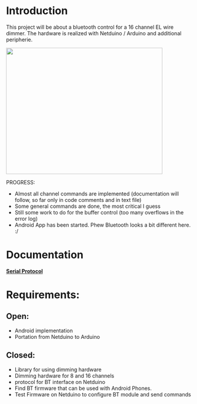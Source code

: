 


# Introduction #
This project will be about a bluetooth control for a 16 channel EL wire dimmer. The hardware is realized with Netduino / Arduino and additional peripherie.

<a href='http://www.youtube.com/watch?feature=player_embedded&v=AkGEFzkgKrQ' target='_blank'><img src='http://img.youtube.com/vi/AkGEFzkgKrQ/0.jpg' width='425' height=344 /></a>

PROGRESS:
  * Almost all channel commands are implemented (documentation will follow, so far only in code comments and in text file)
  * Some general commands are done, the most critical I guess
  * Still some work to do for the buffer control (too many overflows in  the error log)
  * Android App has been started. Phew Bluetooth looks a bit different here. :/

# Documentation #
**[Serial Protocol](doumentationBTProtocol.md)**

# Requirements: #

## Open: ##
  * Android implementation
  * Portation from Netduino to Arduino


## Closed: ##
  * Library for using dimming hardware
  * Dimming hardware for 8 and 16 channels
  * protocol for BT interface on Netduino
  * Find BT firmware that can be used with Android Phones.
  * Test Firmware on Netduino to configure BT module and send commands